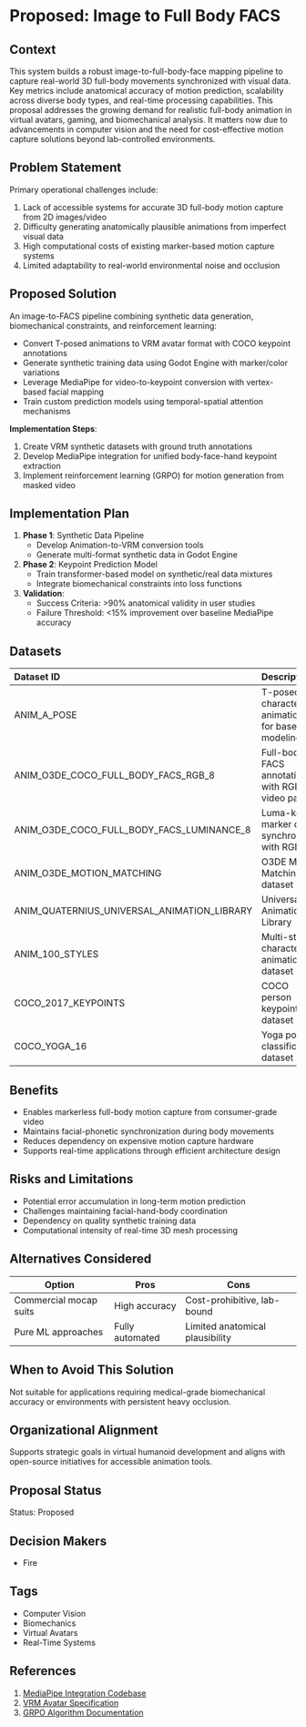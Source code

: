# Proposed: Image to Full Body FACS

## Context

This system builds a robust image-to-full-body-face mapping pipeline to capture real-world 3D full-body movements synchronized with visual data. Key metrics include anatomical accuracy of motion prediction, scalability across diverse body types, and real-time processing capabilities. This proposal addresses the growing demand for realistic full-body animation in virtual avatars, gaming, and biomechanical analysis. It matters now due to advancements in computer vision and the need for cost-effective motion capture solutions beyond lab-controlled environments.

## Problem Statement

Primary operational challenges include:

1. Lack of accessible systems for accurate 3D full-body motion capture from 2D images/video
2. Difficulty generating anatomically plausible animations from imperfect visual data
3. High computational costs of existing marker-based motion capture systems
4. Limited adaptability to real-world environmental noise and occlusion

## Proposed Solution

An image-to-FACS pipeline combining synthetic data generation, biomechanical constraints, and reinforcement learning:

- Convert T-posed animations to VRM avatar format with COCO keypoint annotations
- Generate synthetic training data using Godot Engine with marker/color variations
- Leverage MediaPipe for video-to-keypoint conversion with vertex-based facial mapping
- Train custom prediction models using temporal-spatial attention mechanisms

**Implementation Steps**:

1. Create VRM synthetic datasets with ground truth annotations
2. Develop MediaPipe integration for unified body-face-hand keypoint extraction
3. Implement reinforcement learning (GRPO) for motion generation from masked video

## Implementation Plan

1. **Phase 1**: Synthetic Data Pipeline
   - Develop Animation-to-VRM conversion tools
   - Generate multi-format synthetic data in Godot Engine
2. **Phase 2**: Keypoint Prediction Model
   - Train transformer-based model on synthetic/real data mixtures
   - Integrate biomechanical constraints into loss functions
3. **Validation**:
   - Success Criteria: >90% anatomical validity in user studies
   - Failure Threshold: <15% improvement over baseline MediaPipe accuracy

## Datasets

| Dataset ID                                  | Description                                        | URI                                                                     | License     |
| :------------------------------------------ | :------------------------------------------------- | :---------------------------------------------------------------------- | :---------- |
| ANIM_A_POSE                                 | T-posed character animations for baseline modeling | N/A                                                                     | Proprietary |
| ANIM_O3DE_COCO_FULL_BODY_FACS_RGB_8         | Full-body FACS annotations with RGB video pairs    | N/A                                                                     | Apache 2.0  |
| ANIM_O3DE_COCO_FULL_BODY_FACS_LUMINANCE_8   | Luma-key marker data synchronized with RGB         | N/A                                                                     | Apache 2.0  |
| ANIM_O3DE_MOTION_MATCHING                   | O3DE Motion Matching dataset                       | [GitHub](https://github.com/o3de/o3de-motion-matching)                  | Apache 2.0  |
| ANIM_QUATERNIUS_UNIVERSAL_ANIMATION_LIBRARY | Universal Animation Library                        | N/A                                                                     | CC0 1.0     |
| ANIM_100_STYLES                             | Multi-style character animation dataset            | N/A                                                                     | Proprietary |
| COCO_2017_KEYPOINTS                         | COCO person keypoints dataset                      | [Kaggle](https://www.kaggle.com/datasets/asad11914/coco-2017-keypoints) | CC BY 4.0   |
| COCO_YOGA_16                                | Yoga pose classification dataset                   | [Kaggle](https://www.kaggle.com/datasets/mohiuddin2531/yoga-16/data)    | MIT         |

## Benefits

- Enables markerless full-body motion capture from consumer-grade video
- Maintains facial-phonetic synchronization during body movements
- Reduces dependency on expensive motion capture hardware
- Supports real-time applications through efficient architecture design

## Risks and Limitations

- Potential error accumulation in long-term motion prediction
- Challenges maintaining facial-hand-body coordination
- Dependency on quality synthetic training data
- Computational intensity of real-time 3D mesh processing

## Alternatives Considered

| Option                 | Pros            | Cons                            |
| ---------------------- | --------------- | ------------------------------- |
| Commercial mocap suits | High accuracy   | Cost-prohibitive, lab-bound     |
| Pure ML approaches     | Fully automated | Limited anatomical plausibility |

## When to Avoid This Solution

Not suitable for applications requiring medical-grade biomechanical accuracy or environments with persistent heavy occlusion.

## Organizational Alignment

Supports strategic goals in virtual humanoid development and aligns with open-source initiatives for accessible animation tools.

## Proposal Status

Status: Proposed

## Decision Makers

- Fire

## Tags

- Computer Vision
- Biomechanics
- Virtual Avatars
- Real-Time Systems

## References

1. [MediaPipe Integration Codebase](https://github.com/V-Sekai/mediapipe)
2. [VRM Avatar Specification](https://vrm.dev/en/)
3. [GRPO Algorithm Documentation](https://github.com/roboflow/maestro/issues/194)
